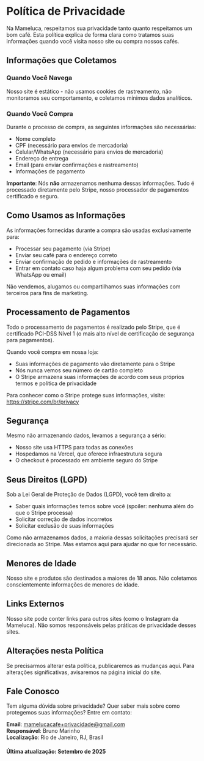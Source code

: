 # Política de Privacidade

Na Mameluca, respeitamos sua privacidade tanto quanto respeitamos um bom café. Esta política explica de forma clara como tratamos suas informações quando você visita nosso site ou compra nossos cafés.

## Informações que Coletamos

### Quando Você Navega
Nosso site é estático - não usamos cookies de rastreamento, não monitoramos seu comportamento, e coletamos mínimos dados analíticos.

### Quando Você Compra
Durante o processo de compra, as seguintes informações são necessárias:
- Nome completo
- CPF (necessário para envios de mercadoria)
- Celular/WhatsApp (necessário para envios de mercadoria)
- Endereço de entrega
- Email (para enviar confirmações e rastreamento)
- Informações de pagamento

**Importante**: Nós **não** armazenamos nenhuma dessas informações. Tudo é processado diretamente pelo Stripe, nosso processador de pagamentos certificado e seguro.

## Como Usamos as Informações

As informações fornecidas durante a compra são usadas exclusivamente para:
- Processar seu pagamento (via Stripe)
- Enviar seu café para o endereço correto
- Enviar confirmação de pedido e informações de rastreamento
- Entrar em contato caso haja algum problema com seu pedido (via WhatsApp ou email)

Não vendemos, alugamos ou compartilhamos suas informações com terceiros para fins de marketing.

## Processamento de Pagamentos

Todo o processamento de pagamentos é realizado pelo Stripe, que é certificado PCI-DSS Nível 1 (o mais alto nível de certificação de segurança para pagamentos). 

Quando você compra em nossa loja:
- Suas informações de pagamento vão diretamente para o Stripe
- Nós nunca vemos seu número de cartão completo
- O Stripe armazena suas informações de acordo com seus próprios termos e política de privacidade

Para conhecer como o Stripe protege suas informações, visite: https://stripe.com/br/privacy

## Segurança

Mesmo não armazenando dados, levamos a segurança a sério:
- Nosso site usa HTTPS para todas as conexões
- Hospedamos na Vercel, que oferece infraestrutura segura
- O checkout é processado em ambiente seguro do Stripe

## Seus Direitos (LGPD)

Sob a Lei Geral de Proteção de Dados (LGPD), você tem direito a:
- Saber quais informações temos sobre você (spoiler: nenhuma além do que o Stripe processa)
- Solicitar correção de dados incorretos
- Solicitar exclusão de suas informações

Como não armazenamos dados, a maioria dessas solicitações precisará ser direcionada ao Stripe. Mas estamos aqui para ajudar no que for necessário.

## Menores de Idade

Nosso site e produtos são destinados a maiores de 18 anos. Não coletamos conscientemente informações de menores de idade.

## Links Externos

Nosso site pode conter links para outros sites (como o Instagram da Mameluca). Não somos responsáveis pelas práticas de privacidade desses sites.

## Alterações nesta Política

Se precisarmos alterar esta política, publicaremos as mudanças aqui. Para alterações significativas, avisaremos na página inicial do site.

## Fale Conosco

Tem alguma dúvida sobre privacidade? Quer saber mais sobre como protegemos suas informações? Entre em contato:

**Email**: mamelucacafe+privacidade@gmail.com  
**Responsável**: Bruno Marinho  
**Localização**: Rio de Janeiro, RJ, Brasil

#### Última atualização: Setembro de 2025